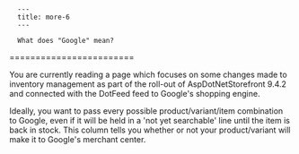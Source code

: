 
      ---
      title: more-6
      ---

      What does "Google" mean?
========================

You are currently reading a page which focuses on some changes made to inventory management as part of the roll-out of AspDotNetStorefront 9.4.2 and connected with the DotFeed feed to Google's shopping engine.

Ideally, you want to pass every possible product/variant/item combination to Google, even if it will be held in a 'not yet searchable' line until the item is back in stock. This column tells you whether or not your product/variant will make it to Google's merchant center.
      